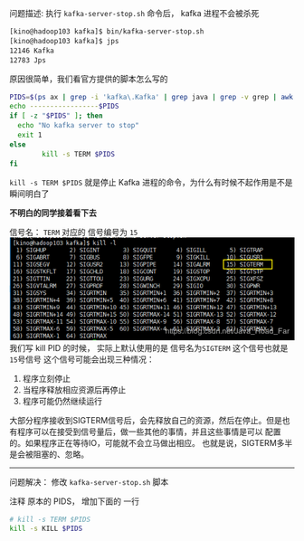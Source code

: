 问题描述: 执行 `kafka-server-stop.sh` 命令后， kafka 进程不会被杀死
```bash
[kino@hadoop103 kafka]$ bin/kafka-server-stop.sh 
[kino@hadoop103 kafka]$ jps
12146 Kafka
12783 Jps
```

原因很简单，我们看官方提供的脚本怎么写的
```bash
PIDS=$(ps ax | grep -i 'kafka\.Kafka' | grep java | grep -v grep | awk '{print $1}')
echo -----------------$PIDS
if [ -z "$PIDS" ]; then
  echo "No kafka server to stop"
  exit 1
else
        kill -s TERM $PIDS
fi
```

`kill -s TERM $PIDS` 就是停止 Kafka 进程的命令，为什么有时候不起作用是不是瞬间明白了

**不明白的同学接着看下去**

信号名： `TERM` 对应的 信号编号为 `15`
![在这里插入图片描述](../../img/kafka/20190823210512932.png)
我们写 kill PID 的时候， 实际上默认使用的是 信号名为`SIGTERM` 这个信号也就是 `15`号信号
这个信号可能会出现三种情况：
1. 程序立刻停止
2. 当程序释放相应资源后再停止
3. 程序可能仍然继续运行

大部分程序接收到SIGTERM信号后，会先释放自己的资源，然后在停止。但是也有程序可以在接受到信号量后，做一些其他的事情，并且这些事情是可以  配置的。如果程序正在等待IO，可能就不会立马做出相应。 也就是说，SIGTERM多半是会被阻塞的、忽略。

---

问题解决： 修改 `kafka-server-stop.sh` 脚本

注释 原本的 PIDS， 增加下面的 一行
```bash
# kill -s TERM $PIDS
kill -s KILL $PIDS
```